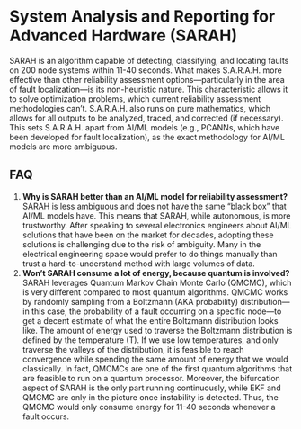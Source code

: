# System Analysis and Reporting for Advanced Hardware (SARAH)

SARAH is an algorithm capable of detecting, classifying, and locating faults on 200 node systems within 11-40 seconds. What makes S.A.R.A.H. more effective than other reliability assessment options—particularly in the area of fault localization—is its non-heuristic nature. This characteristic allows it to solve optimization problems, which current reliability assessment methodologies can’t. S.A.R.A.H. also runs on pure mathematics, which allows for all outputs to be analyzed, traced, and corrected (if necessary). This sets S.A.R.A.H. apart from AI/ML models (e.g., PCANNs, which have been developed for fault localization), as the exact methodology for AI/ML models are more ambiguous. 

## FAQ
1. **Why is SARAH better than an AI/ML model for reliability assessment?**
SARAH is less ambiguous and does not have the same “black box” that AI/ML models have. This means that SARAH, while autonomous, is more trustworthy. After speaking to several electronics engineers about AI/ML solutions that have been on the market for decades, adopting these solutions is challenging due to the risk of ambiguity. Many in the electrical engineering space would prefer to do things manually than trust a hard-to-understand method with large volumes of data.
2. **Won’t SARAH consume a lot of energy, because quantum is involved?**
SARAH leverages Quantum Markov Chain Monte Carlo (QMCMC), which is very different compared to most quantum algorithms. QMCMC works by randomly sampling from a Boltzmann (AKA probability) distribution—in this case, the probability of a fault occurring on a specific node—to get a decent estimate of what the entire Boltzmann distribution looks like. The amount of energy used to traverse the Boltzmann distribution is defined by the temperature (T). If we use low temperatures, and only traverse the valleys of the distribution, it is feasible to reach convergence while spending the same amount of energy that we would classically. In fact, QMCMCs are one of the first quantum algorithms that are feasible to run on a quantum processor. Moreover, the bifurcation aspect of SARAH is the only part running continuously, while EKF and QMCMC are only in the picture once instability is detected. Thus, the QMCMC would only consume energy for 11-40 seconds whenever a fault occurs. 

